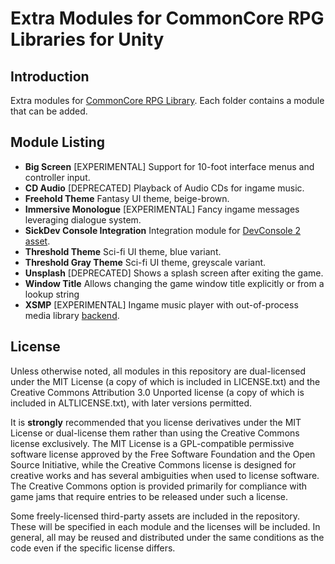 # Extra Modules for CommonCore RPG Libraries for Unity

## Introduction

Extra modules for [CommonCore RPG Library](https://github.com/XCVG/commoncore/). Each folder contains a module that can be added.

## Module Listing

* **Big Screen** [EXPERIMENTAL] Support for 10-foot interface menus and controller input. 
* **CD Audio** [DEPRECATED] Playback of Audio CDs for ingame music.
* **Freehold Theme** Fantasy UI theme, beige-brown.
* **Immersive Monologue** [EXPERIMENTAL] Fancy ingame messages leveraging dialogue system.
* **SickDev Console Integration** Integration module for [DevConsole 2 asset](https://assetstore.unity.com/packages/tools/gui/devconsole-2-16833).
* **Threshold Theme** Sci-fi UI theme, blue variant.
* **Threshold Gray Theme** Sci-fi UI theme, greyscale variant.
* **Unsplash** [DEPRECATED] Shows a splash screen after exiting the game.
* **Window Title** Allows changing the game window title explicitly or from a lookup string
* **XSMP** [EXPERIMENTAL] Ingame music player with out-of-process media library [backend](https://github.com/XCVG/XSMP).

## License

Unless otherwise noted, all modules in this repository are dual-licensed under the MIT License (a copy of which is included in LICENSE.txt) and the Creative Commons Attribution 3.0 Unported license (a copy of which is included in ALTLICENSE.txt), with later versions permitted.

It is **strongly** recommended that you license derivatives under the MIT License or dual-license them rather than using the Creative Commons license exclusively. The MIT License is a GPL-compatible permissive software license approved by the Free Software Foundation and the Open Source Initiative, while the Creative Commons license is designed for creative works and has several ambiguities when used to license software. The Creative Commons option is provided primarily for compliance with game jams that require entries to be released under such a license.

Some freely-licensed third-party assets are included in the repository. These will be specified in each module and the licenses will be included. In general, all may be reused and distributed under the same conditions as the code even if the specific license differs.